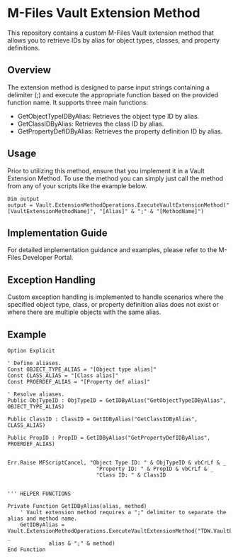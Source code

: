 # M-Files Vault Extension Method

This repository contains a custom M-Files Vault extension method that allows you to retrieve IDs by alias for object types, classes, and property definitions.

## Overview

The extension method is designed to parse input strings containing a delimiter (;) and execute the appropriate function based on the provided function name. It supports three main functions:

- GetObjectTypeIDByAlias: Retrieves the object type ID by alias.
- GetClassIDByAlias: Retrieves the class ID by alias.
- GetPropertyDefIDByAlias: Retrieves the property definition ID by alias.

## Usage

Prior to utilizing this method, ensure that you implement it in a Vault Extension Method. To use the method you can simply just call the method from any of your scripts like the example below.

```vbscript
Dim output
output = Vault.ExtensionMethodOperations.ExecuteVaultExtensionMethod("[VaultExtensionMethodName]", "[Alias]" & ";" & "[MethodName]")
```

## Implementation Guide

For detailed implementation guidance and examples, please refer to the M-Files Developer Portal.

## Exception Handling

Custom exception handling is implemented to handle scenarios where the specified object type, class, or property definition alias does not exist or where there are multiple objects with the same alias.

## Example

```vbscript
Option Explicit

' Define aliases.
Const OBJECT_TYPE_ALIAS = "[Object type alias]"
Const CLASS_ALIAS = "[Class alias]"
Const PROERDEF_ALIAS = "[Property def alias]"

' Resolve aliases.
Public ObjTypeID : ObjTypeID = GetIDByAlias("GetObjectTypeIDByAlias", OBJECT_TYPE_ALIAS)

Public ClassID : ClassID = GetIDByAlias("GetClassIDByAlias", CLASS_ALIAS)

Public PropID : PropID = GetIDByAlias("GetPropertyDefIDByAlias", PROERDEF_ALIAS)


Err.Raise MFScriptCancel, "Object Type ID: " & ObjTypeID & vbCrLf & _
							"Property ID: " & PropID & vbCrLf & _
							"Class ID: " & ClassID


''' HELPER FUNCTIONS

Private Function GetIDByAlias(alias, method)
	' Vault extension method requires a ";" delimiter to separate the alias and method name.
	GetIDByAlias = Vault.ExtensionMethodOperations.ExecuteVaultExtensionMethod("TDW.VaultExtensionMethod.GetIDByAlias", _
			 alias & ";" & method)
End Function
```
